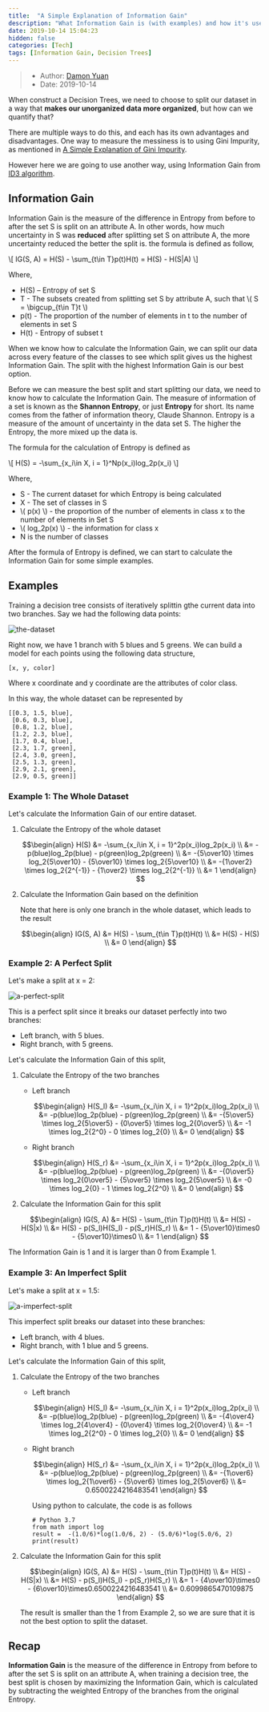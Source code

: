 ```yaml
---
title:  "A Simple Explanation of Information Gain"
description: "What Information Gain is (with examples) and how it's used to train decision trees"
date: 2019-10-14 15:04:23
hidden: false
categories: [Tech]
tags: [Information Gain, Decision Trees]
---
```


> * Author: [Damon Yuan](https://www.damonyuan.com)
> * Date: 2019-10-14

When construct a Decision Trees, we need to choose to split our dataset in a way that **makes our unorganized data more organized**, but how can we quantify that?

There are multiple ways to do this, and each has its own advantages and disadvantages. One way to measure the messiness is to using Gini Impurity, as mentioned in [A Simple Explanation of Gini Impurity](https://victorzhou.com/blog/gini-impurity/).

However here we are going to use another way, using Information Gain from [ID3 algorithm](https://en.wikipedia.org/wiki/ID3_algorithm).

## Information Gain

Information Gain is the measure of the difference in Entropy from before to after the set S is split on an attribute A. In other words, how much uncertainty in S was **reduced** after splitting set S on attribute A, the more uncertainty reduced the better the split is. the formula is defined as follow,

  \\[ IG(S, A) = H(S) - \sum_{t\in T}p(t)H(t) = H(S) - H(S\|A) \\]

  Where,

  * H(S) – Entropy of set S
  * T - The subsets created from splitting set S by attribute A, such that \\( S = \bigcup_{t\in T}t \\) 
  * p(t) - The proportion of the number of elements in t to the number of elements in set S
  * H(t) - Entropy of subset t

When we know how to calculate the Information Gain, we can split our data across every feature of the classes to see which split gives us the highest Information Gain. The split with the highest Information Gain is our best option.

Before we can measure the best split and start splitting our data, we need to know how to calculate the Information Gain. The measure of information of a set is known as the **Shannon Entropy**, or just **Entropy** for short. Its name comes from the father of information theory, Claude Shannon. Entropy is a measure of the amount of uncertainty in the data set S. The higher the Entropy, the more mixed up the data is.

The formula for the calculation of Entropy is defined as

  \\[ H(S) = -\sum_{x_i\in X, i = 1}^Np(x_i)log_2p(x_i) \\]

  Where,

  * S - The current dataset for which Entropy is being calculated
  * X - The set of classes in S 
  * \\( p(x) \\) - the proportion of the number of elements in class x to the number of elements in Set S 
  * \\( log_2p(x) \\) - the information for class x
  * N is the number of classes
  
After the formula of Entropy is defined, we can start to calculate the Information Gain for some simple examples.   

## Examples

Training a decision tree consists of iteratively splittin gthe current data into two branches. Say we had the following data points: 

![the-dataset]({{site.url}}/images/2019-10-14-a-simple-explanation-of-information-gain/dataset.svg "The Dataset")

Right now, we have 1 branch with 5 blues and 5 greens. We can build a model for each points using the following data structure,

```
[x, y, color]
```
Where x coordinate and y coordinate are the attributes of color class.

In this way, the whole dataset can be represented by

```
[[0.3, 1.5, blue], 
 [0.6, 0.3, blue], 
 [0.8, 1.2, blue],
 [1.2, 2.3, blue],
 [1.7, 0.4, blue],
 [2.3, 1.7, green],
 [2.4, 3.0, green],
 [2.5, 1.3, green],
 [2.9, 2.1, green],
 [2.9, 0.5, green]]
```

### Example 1: The Whole Dataset

Let's calculate the Information Gain of our entire dataset. 

1. Calculate the Entropy of the whole dataset

   $$\begin{align} H(S) &= -\sum_{x_i\in X, i = 1}^2p(x_i)log_2p(x_i) \\
  &= -p(blue)log_2p(blue) - p(green)log_2p(green) \\
  &= -{5\over10} \times log_2{5\over10} - {5\over10} \times log_2{5\over10} \\
  &= -{1\over2} \times log_2{2^{-1}} - {1\over2} \times log_2{2^{-1}} \\
  &= 1 \end{align} $$

2. Calculate the Information Gain based on the definition

   Note that here is only one branch in the whole dataset, which leads to the result 

   $$\begin{align} IG(S, A) &= H(S) - \sum_{t\in T}p(t)H(t) \\
  &= H(S) - H(S) \\
  &= 0 \end{align} $$

### Example 2: A Perfect Split

Let's make a split at x = 2:

![a-perfect-split]({{site.url}}/images/2019-10-14-a-simple-explanation-of-information-gain/dataset-perect-split.svg "A Perfect Split")

This is a perfect split since it breaks our dataset perfectly into two branches:

  * Left branch, with 5 blues.
  * Right branch, with 5 greens.
  
Let's calculate the Information Gain of this split, 

1. Calculate the Entropy of the two branches  

   * Left branch
   
     $$\begin{align} H(S_l) &= -\sum_{x_i\in X, i = 1}^2p(x_i)log_2p(x_i) \\
  &= -p(blue)log_2p(blue) - p(green)log_2p(green) \\
  &= -{5\over5} \times log_2{5\over5} - {0\over5} \times log_2{0\over5} \\
  &= -1 \times log_2{2^0} - 0 \times log_2{0} \\
  &= 0 \end{align} $$
  
   * Right branch
   
     $$\begin{align} H(S_r) &= -\sum_{x_i\in X, i = 1}^2p(x_i)log_2p(x_i) \\
  &= -p(blue)log_2p(blue) - p(green)log_2p(green) \\
  &= -{0\over5} \times log_2{0\over5} - {5\over5} \times log_2{5\over5} \\
  &= -0 \times log_2{0} - 1 \times log_2{2^0} \\
  &= 0 \end{align} $$
  
2. Calculate the Information Gain for this split

   $$\begin{align} IG(S, A) &= H(S) - \sum_{t\in T}p(t)H(t) \\
  &= H(S) - H(S|x) \\
  &= H(S) - p(S_l)H(S_l) - p(S_r)H(S_r) \\
  &= 1 - {5\over10}\times0 - {5\over10}\times0 \\
  &= 1 \end{align} $$
  
  The Information Gain is 1 and it is larger than 0 from Example 1.
   
### Example 3: An Imperfect Split

Let's make a split at x = 1.5:

![a-imperfect-split]({{site.url}}/images/2019-10-14-a-simple-explanation-of-information-gain/dataset-imperfect-split.svg "An Imperfect Split")

This imperfect split breaks our dataset into these branches:

  * Left branch, with 4 blues.
  * Right branch, with 1 blue and 5 greens.

Let's calculate the Information Gain of this split,

1. Calculate the Entropy of the two branches  

   * Left branch 
   
     $$\begin{align} H(S_l) &= -\sum_{x_i\in X, i = 1}^2p(x_i)log_2p(x_i) \\
  &= -p(blue)log_2p(blue) - p(green)log_2p(green) \\
  &= -{4\over4} \times log_2{4\over4} - {0\over4} \times log_2{0\over4} \\
  &= -1 \times log_2{2^0} - 0 \times log_2{0} \\
  &= 0 \end{align} $$
  
   * Right branch
     
     $$\begin{align} H(S_r) &= -\sum_{x_i\in X, i = 1}^2p(x_i)log_2p(x_i) \\
  &= -p(blue)log_2p(blue) - p(green)log_2p(green) \\
  &= -{1\over6} \times log_2{1\over6} - {5\over6} \times log_2{5\over6} \\
  &= 0.6500224216483541 \end{align} $$
  
     Using python to calculate, the code is as follows
     
     ```
     # Python 3.7
     from math import log
     result =  -(1.0/6)*log(1.0/6, 2) - (5.0/6)*log(5.0/6, 2)
     print(result)
     ```
2. Calculate the Information Gain for this split

   $$\begin{align} IG(S, A) &= H(S) - \sum_{t\in T}p(t)H(t) \\
  &= H(S) - H(S|x) \\
  &= H(S) - p(S_l)H(S_l) - p(S_r)H(S_r) \\
  &= 1 - {4\over10}\times0 - {6\over10}\times0.6500224216483541 \\
  &= 0.6099865470109875 \end{align} $$
     
   The result is smaller than the 1 from Example 2, so we are sure that it is not the best option to split the dataset.

## Recap

**Information Gain** is the measure of the difference in Entropy from before to after the set S is split on an attribute A, when training a decision tree, the best split is chosen by maximizing the Information Gain, which is calculated by subtracting the weighted Entropy of the branches from the original Entropy. 
